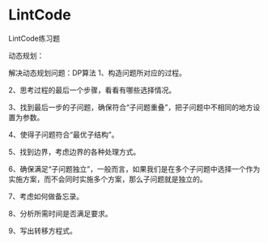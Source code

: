 # LintCode
LintCode练习题


动态规划：

解决动态规划问题：DP算法
   1、构造问题所对应的过程。

   2、思考过程的最后一个步骤，看看有哪些选择情况。

   3、找到最后一步的子问题，确保符合“子问题重叠”，把子问题中不相同的地方设置为参数。

   4、使得子问题符合“最优子结构”。

   5、找到边界，考虑边界的各种处理方式。

   6、确保满足“子问题独立”，一般而言，如果我们是在多个子问题中选择一个作为实施方案，而不会同时实施多个方案，那么子问题就是独立的。

   7、考虑如何做备忘录。

   8、分析所需时间是否满足要求。

   9、写出转移方程式。
